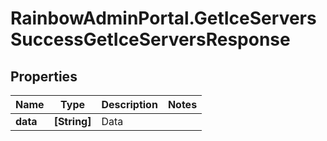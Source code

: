 # RainbowAdminPortal.GetIceServersSuccessGetIceServersResponse

## Properties

Name | Type | Description | Notes
------------ | ------------- | ------------- | -------------
**data** | **[String]** | Data | 


